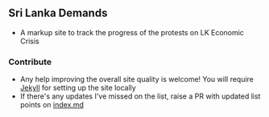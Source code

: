 ## Sri Lanka Demands
* A markup site to track the progress of the protests on LK Economic Crisis

### Contribute
* Any help improving the overall site quality is welcome! You will require [Jekyll](https://jekyllrb.com/) for setting up the site locally 
* If there's any updates I've missed on the list, raise a PR with updated list points on [index.md](index.md)